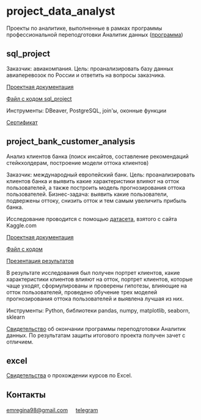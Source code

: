 # project_data_analyst
Проекты по аналитике, выполненные в рамках программы профессиональной переподготовки Аналитик данных ([программа](https://netology.ru/programs/data-analyst#/lessons))

## sql_project

Заказчик: авиакомпания.
Цель: проанализировать базу данных авиаперевозок по России и ответить на вопросы заказчика.

[Проектная документация](https://drive.google.com/file/d/1_GwyXhWMysyV2W4e65OgZ8oRDssx5zaN/view?usp=sharing)

[Файл с кодом sql_project](https://github.com/emregina/project_data_analyst/blob/main/sql_project/sql_project.sql)

Инструменты: DBeaver, PostgreSQL, join'ы, оконные функции

[Сертификат](https://drive.google.com/file/d/1OQ7mUduVeLtMYxtCHGzQhASCsP0DRkJA/view?usp=sharing)


## project_bank_customer_analysis

Анализ клиентов банка (поиск инсайтов, составление рекомендаций стейкхолдерам, построение модели оттока клиентов)

Заказчик: международный европейский банк.
Цель: проанализировать клиентов банка и выявить какие характеристики влияют на отток пользователей, а также построить модель прогнозирования оттока пользователей.
Бизнес-задача: выявить какие пользователи, подвержены оттоку, снизить отток и тем самым увеличить прибыль банка.

Исследование проводится с помощью [датасета](https://www.kaggle.com/datasets/santoshd3/bank-customers), взятого с сайта Kaggle.com

[Проектная документация](https://drive.google.com/file/d/1HeFdHvht6bsFhmwdK6qVLdKHxiI-xXKn/view?usp=sharing)

[Файл с кодом](https://github.com/emregina/project_data_analyst/blob/main/project_bank_customer_analysis/code_bank_customer_analysis.ipynb)

[Презентация результатов](https://drive.google.com/file/d/1bQlCYvSeabqV814tOHktkJTm1bdefhlb/view?usp=sharing)

В результате исследования был получен портрет клиентов, какие характеристики клиентов влияют на отток, портрет клиентов, которые чаще уходят, сформулированы и проверены гипотезы, влияющие на отток пользователей, проведено обучение трех моделей прогнозирования оттока пользователей и выявлена лучшая из них.

Инструменты: Python, библиотеки pandas, numpy, matplotlib, seaborn, sklearn

[Свидетельство](https://drive.google.com/file/d/1ME6I6QmQG9DgwA9MYBwaQ32Oprqn6n82/view?usp=sharing) об окончании программы переподготовки Аналитик данных. По результатам защиты итогового проекта получен зачет с отличием.

## excel

[Свидетельства](https://drive.google.com/file/d/125zdeYoXzbjcvRKnmTlvFOK6VpkUj_CS/view?usp=sharing) о прохождении курсов по Excel.

## Контакты
emregina98@gmail.com
ㅤ
[telegram](https://t.me/EmelRegina)
